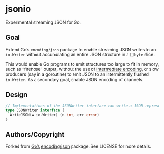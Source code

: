 # jsonio

Experimental streaming JSON for Go.

## Goal

Extend Go’s `encoding/json` package to enable streaming JSON writes to an `io.Writer` without accumulating an entire JSON structure in a `[]byte` slice.

This would enable Go programs to emit structures too large to fit in memory, such as “firehose” output, without the use of [intermediate encoding](https://dev.twitter.com/streaming/overview/processing), or slow producers (say in a goroutine) to emit JSON to an intermittently flushed `io.Writer`. As a secondary goal, enable JSON encoding of channels.

## Design

```go
// Implementations of the JSONWriter interface can write a JSON representation of itself to w.
type JSONWriter interface {
  WriteJSON(w io.Writer) (n int, err error)
}
```

## Authors/Copyright

Forked from [Go’s](https://github.com/golang/go) [encoding/json](https://github.com/golang/go/tree/master/src/encoding/json) package. See LICENSE for more details.
